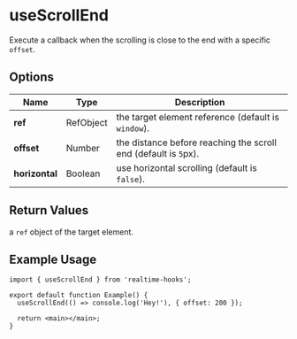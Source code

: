 # useScrollEnd

Execute a callback when the scrolling is close to the end with a specific `offset`.

## Options

| Name           | Type      | Description                                                     |
| -------------- | --------- | --------------------------------------------------------------- |
| **ref**        | RefObject | the target element reference (default is `window`).             |
| **offset**     | Number    | the distance before reaching the scroll end (default is `5`px). |
| **horizontal** | Boolean   | use horizontal scrolling (default is `false`).                  |

## Return Values

a `ref` object of the target element.

## Example Usage

```tsx
import { useScrollEnd } from 'realtime-hooks';

export default function Example() {
  useScrollEnd(() => console.log('Hey!'), { offset: 200 });

  return <main></main>;
}
```
